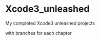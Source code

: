 Xcode3_unleashed
================

My completed Xcode3 unleashed projects

with branches for each chapter
